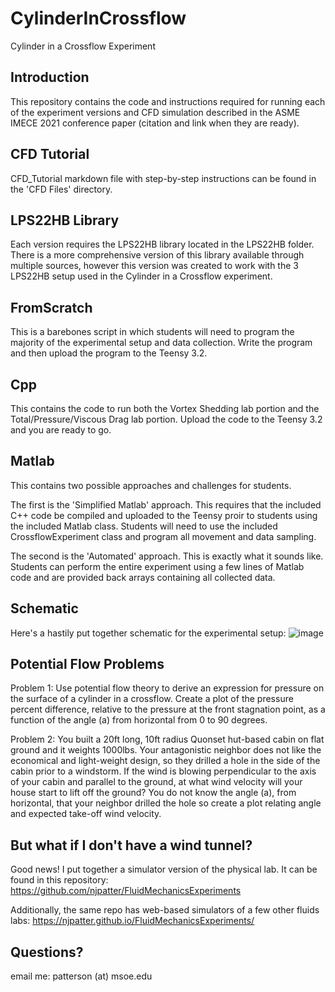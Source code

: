 # CylinderInCrossflow
Cylinder in a Crossflow Experiment 

## Introduction
This repository contains the code and instructions required for running each of the experiment versions and CFD simulation described in the ASME IMECE 2021 conference paper (citation and link when they are ready).

## CFD Tutorial
CFD_Tutorial markdown file with step-by-step instructions can be found in the 'CFD Files' directory.

## LPS22HB Library
Each version requires the LPS22HB library located in the LPS22HB folder. There is a more comprehensive version of this library available through multiple sources, however this version was created to work with the 3 LPS22HB setup used in the Cylinder in a Crossflow experiment.

## FromScratch
This is a barebones script in which students will need to program the majority of the experimental setup and data collection.  Write the program and then upload the program to the Teensy 3.2.

## Cpp
This contains the code to run both the Vortex Shedding lab portion and the Total/Pressure/Viscous Drag lab portion.  Upload the code to the Teensy 3.2 and you are ready to go.

## Matlab
This contains two possible approaches and challenges for students.  

The first is the 'Simplified Matlab' approach.  This requires that the included C++ code be compiled and uploaded to the Teensy proir to students using the included Matlab class.  Students will need to use the included CrossflowExperiment class and program all movement and data sampling.

The second is the 'Automated' approach.  This is exactly what it sounds like.  Students can perform the entire experiment using a few lines of Matlab code and are provided back arrays containing all collected data.

## Schematic
Here's a hastily put together schematic for the experimental setup:
![image](https://user-images.githubusercontent.com/34224135/116077465-2355ea80-a65b-11eb-8df5-0ca5c8ba87d2.png)

## Potential Flow Problems
Problem 1: Use potential flow theory to derive an expression for pressure on the surface of a cylinder in a crossflow.  Create a plot of the pressure percent difference, relative to the pressure at the front stagnation point, as a function of the angle (a) from horizontal from 0 to 90 degrees. 

Problem 2: You built a 20ft long, 10ft radius Quonset hut-based cabin on flat ground and it weights 1000lbs. Your antagonistic neighbor does not like the economical and light-weight design, so they drilled a hole in the side of the cabin prior to a windstorm.  If the wind is blowing perpendicular to the axis of your cabin and parallel to the ground, at what wind velocity will your house start to lift off the ground? You do not know the angle (a), from horizontal, that your neighbor drilled the hole so create a plot relating angle and expected take-off wind velocity. 


## But what if I don't have a wind tunnel?
Good news! I put together a simulator version of the physical lab. It can be found in this repository:
https://github.com/njpatter/FluidMechanicsExperiments

Additionally, the same repo has web-based simulators of a few other fluids labs:
https://njpatter.github.io/FluidMechanicsExperiments/ 

## Questions?
email me: patterson (at) msoe.edu
